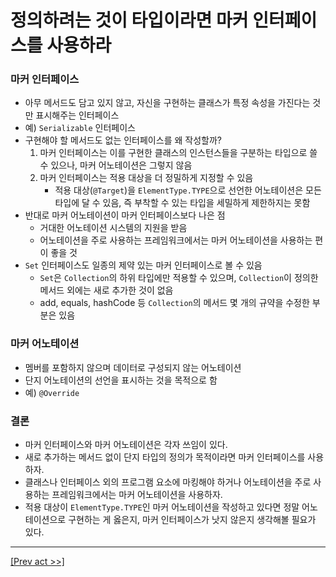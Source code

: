 # 정의하려는 것이 타입이라면 마커 인터페이스를 사용하라
### 마커 인터페이스
* 아무 메서드도 담고 있지 않고, 자신을 구현하는 클래스가 특정 속성을 가진다는 것만 표시해주는 인터페이스
* 예) `Serializable` 인터페이스
* 구현해야 할 메서드도 없는 인터페이스를 왜 작성할까?
    1. 마커 인터페이스는 이를 구현한 클래스의 인스턴스들을 구분하는 타입으로 쓸 수 있으나, 마커 어노테이션은 그렇지 않음
    2. 마커 인터페이스는 적용 대상을 더 정밀하게 지정할 수 있음
       * 적용 대상(`@Target`)을 `ElementType.TYPE`으로 선언한 어노테이션은 모든 타입에 달 수 있음, 즉 부착할 수 있는 타입을 세밀하게 제한하지는 못함
* 반대로 마커 어노테이션이 마커 인터페이스보다 나은 점
  * 거대한 어노테이션 시스템의 지원을 받음
  * 어노테이션을 주로 사용하는 프레임워크에서는 마커 어노테이션을 사용하는 편이 좋을 것
* `Set` 인터페이스도 일종의 제약 있는 마커 인터페이스로 볼 수 있음
  * `Set`은 `Collection`의 하위 타입에만 적용할 수 있으며, `Collection`이 정의한 메서드 외에는 새로 추가한 것이 없음
  * add, equals, hashCode 등 `Collection`의 메서드 몇 개의 규약을 수정한 부분은 있음
### 마커 어노테이션
* 멤버를 포함하지 않으며 데이터로 구성되지 않는 어노테이션
* 단지 어노테이션의 선언을 표시하는 것을 목적으로 함
* 예) `@Override`
### 결론
* 마커 인터페이스와 마커 어노테이션은 각자 쓰임이 있다.
* 새로 추가하는 메서드 없이 단지 타입의 정의가 목적이라면 마커 인터페이스를 사용하자.
* 클래스나 인터페이스 외의 프로그램 요소에 마킹해야 하거나 어노테이션을 주로 사용하는 프레임워크에서는 마커 어노테이션을 사용하자.
* 적용 대상이 `ElementType.TYPE`인 마커 어노테이션을 작성하고 있다면 정말 어노테이션으로 구현하는 게 옳은지, 마커 인터페이스가 낫지 않은지 생각해볼 필요가 있다.
---
[[Prev act >>]](../act7/README.md)